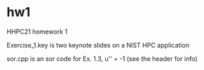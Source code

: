 # hw1

HHPC21 homework 1

Exercise_1.key is two keynote slides on a NIST HPC application

sor.cpp is an sor code for Ex. 1.3, u'' = -1 (see the header for info)
